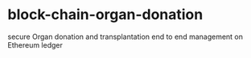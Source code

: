 # block-chain-organ-donation
secure Organ donation and transplantation end to end management on Ethereum ledger
